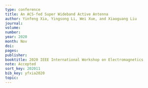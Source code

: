 ```yaml
---
type: conference
title: An ACS-fed Super Wideband Active Antenna
author: Yinfeng Xia, Yingsong Li, Wei Xue, and Xiaoguang Liu
journal:
volume:
number:
year: 2020
month: Nov
doi:
pages:
publisher:
booktitle: 2020 IEEE International Workshop on Electromagnetics
note: Accepted
sort_key: 202011
bib_key: yfxia2020
topic:
---
```

